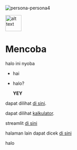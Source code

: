 ![persona-persona4](https://github.com/ardinadnn/coba/assets/87525325/279e0d61-2aa1-42b2-8b91-ed24428a9a5d)

 <img src="https://github.com/ardinadnn/coba/assets/87525325/279e0d61-2aa1-42b2-8b91-ed24428a9a5d" alt="alt text" width="50" height="whatever">

# Mencoba
halo ini nyoba

- hai
- halo?

  **YEY**

  
dapat dilihat [di sini](https://drive.google.com/drive/folders/1KRN99vy-5mSLKYYqaezAN6iRh3qdN9Dq?usp=sharing).

dapat dilihat [kalkulator]([cobaFolder]).

streamlit [di sini](https://ardinadnn-bikesharing.streamlit.app/)

halaman lain dapat dicek [di sini](halamanlain.md)


halo
